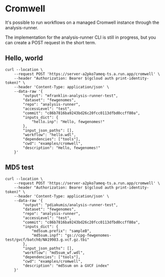 # Cromwell

It's possible to run workflows on a managed Cromwell instance
through the analysis-runner.

The implementation for the analysis-runner CLI is still in progress,
but you can create a POST request in the short term.

## Hello, world

```shell
curl --location \
    --request POST 'https://server-a2pko7ameq-ts.a.run.app/cromwell' \
    --header "Authorization: Bearer $(gcloud auth print-identity-token)" \
    --header 'Content-Type: application/json' \
    --data-raw '{
        "output": "mfranklin-analysis-runner-test",
        "dataset": "fewgenomes",
        "repo": "analysis-runner",
        "accessLevel": "test",
        "commit": "c86b7816ba9243bd26c20fcc0113dfbd0ccff80a",
        "inputs_dict": {
            "hello.inp": "Hello, fewgenomes!"
        },
        "input_json_paths": [],
        "workflow": "hello.wdl",
        "dependencies": ["tools"],
        "cwd": "examples/cromwell",
        "description": "Hello, fewgenomes!"
    }'
```

## MD5 test

```shell
curl --location \
    --request POST 'https://server-a2pko7ameq-ts.a.run.app/cromwell' \
    --header "Authorization: Bearer $(gcloud auth print-identity-token)" \
    --header 'Content-Type: application/json' \
    --data-raw '{
        "output": "pdiakumis/analysis-runner-test",
        "dataset": "fewgenomes",
        "repo": "analysis-runner",
        "accessLevel": "test",
        "commit": "c86b7816ba9243bd26c20fcc0113dfbd0ccff80a",
        "inputs_dict": {
            "md5sum.prefix": "sampleB",
            "md5sum.inpf": "gs://cpg-fewgenomes-test/gvcf/batch0/NA19983.g.vcf.gz.tbi"
        },
        "input_json_paths": [],
        "workflow": "md5sum_wf.wdl",
        "dependencies": ["tools"],
        "cwd": "examples/cromwell",
        "description": "md5sum on a GVCF index"
    }'
```
